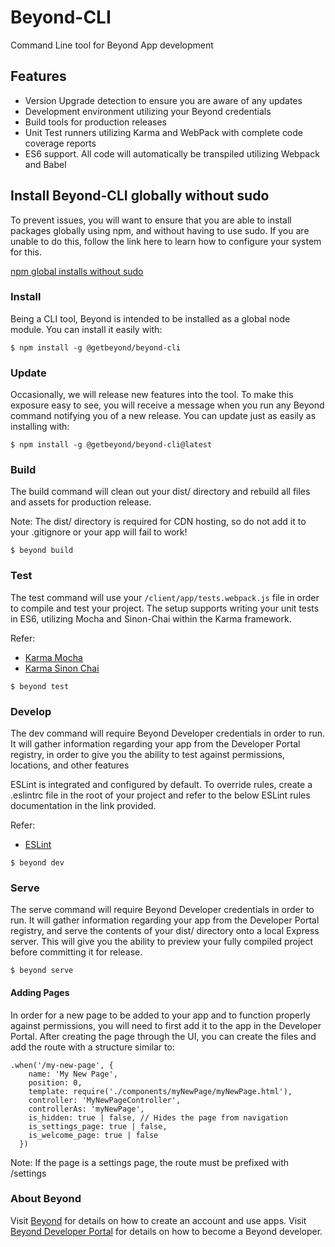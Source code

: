 # Beyond-CLI
Command Line tool for Beyond App development

## Features
* Version Upgrade detection to ensure you are aware of any updates
* Development environment utilizing your Beyond credentials
* Build tools for production releases
* Unit Test runners utilizing Karma and WebPack with complete code coverage reports
* ES6 support. All code will automatically be transpiled utilizing Webpack and Babel

## Install Beyond-CLI globally without sudo
To prevent issues, you will want to ensure that you are able to install packages globally using npm, and without having to use sudo. If you are unable to do this, follow the link here to learn how to configure your system for this.

[npm global installs without sudo](https://github.com/sindresorhus/guides/blob/master/npm-global-without-sudo.md)

### Install
Being a CLI tool, Beyond is intended to be installed as a global node module. You can install it easily with:

```
$ npm install -g @getbeyond/beyond-cli
```

### Update
Occasionally, we will release new features into the tool. To make this exposure easy to see, you will receive a message when you run any Beyond command notifying you of a new release. You can update just as easily as installing with:

```
$ npm install -g @getbeyond/beyond-cli@latest
```

### Build
The build command will clean out your dist/ directory and rebuild all files and assets for production release.

Note: The dist/ directory is required for CDN hosting, so do not add it to your .gitignore or your app will fail to work!

```
$ beyond build
```

### Test
The test command will use your `/client/app/tests.webpack.js` file in order to compile and test your project. The setup supports writing your unit tests in ES6, utilizing Mocha and Sinon-Chai within the Karma framework.

Refer:
* [Karma Mocha](https://github.com/karma-runner/karma-mocha)
* [Karma Sinon Chai](https://github.com/kmees/karma-sinon-chai)

```
$ beyond test
```

### Develop
The dev command will require Beyond Developer credentials in order to run. It will gather information regarding your app from the Developer Portal registry, in order to give you the ability to test against permissions, locations, and other features

ESLint is integrated and configured by default. To override rules, create a .eslintrc file in the root of your project and refer to the below ESLint rules documentation in the link provided.

Refer:
* [ESLint](http://eslint.org/docs/rules/)

```
$ beyond dev
```

### Serve
The serve command will require Beyond Developer credentials in order to run. It will gather information regarding your app from the Developer Portal registry, and serve the contents of your dist/ directory onto a local Express server. This will give you the ability to preview your fully compiled project before committing it for release.

```
$ beyond serve
```

#### Adding Pages
In order for a new page to be added to your app and to function properly against permissions, you will need to first add it to the app in the Developer Portal. After creating the page through the UI, you can create the files and add the route with a structure similar to:

```
.when('/my-new-page', {
    name: 'My New Page',
    position: 0,
    template: require('./components/myNewPage/myNewPage.html'),
    controller: 'MyNewPageController',
    controllerAs: 'myNewPage',
    is_hidden: true | false, // Hides the page from navigation
    is_settings_page: true | false,
    is_welcome_page: true | false
  })
```

Note: If the page is a settings page, the route must be prefixed with /settings


### About Beyond

Visit [Beyond](https://my.getbeyond.com/) for details on how to create an account and use apps.
Visit [Beyond Developer Portal](https://build.peachworks.com) for details on how to become a Beyond developer.
